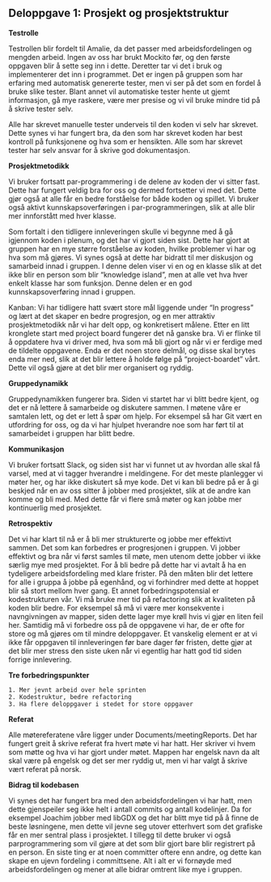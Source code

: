## Deloppgave 1: Prosjekt og prosjektstruktur
					
**Testrolle**

Testrollen blir fordelt til Amalie, da det passer med arbeidsfordelingen og mengden arbeid. Ingen av oss har brukt Mockito før, og den første oppgaven blir å sette seg inn i dette. Deretter tar vi det i bruk og implementerer det inn i programmet. Det er ingen på gruppen som har erfaring med automatisk genererte tester, men vi ser på det som en fordel å bruke slike tester. Blant annet vil automatiske tester hente ut gjemt informasjon, gå mye raskere, være mer presise og vi vil bruke mindre tid på å skrive tester selv. 

Alle har skrevet manuelle tester underveis til den koden vi selv har skrevet. Dette synes vi har fungert bra, da den som har skrevet koden har best kontroll på funksjonene og hva som er hensikten. Alle som har skrevet tester har selv ansvar for å skrive god dokumentasjon.


**Prosjektmetodikk**

Vi bruker fortsatt par-programmering i de delene av koden der vi sitter fast. Dette har fungert veldig bra for oss og dermed fortsetter vi med det. Dette gjør også at alle får en bedre forståelse for både koden og spillet. Vi bruker også aktivt kunnskapsoverføringen i par-programmeringen, slik at alle blir mer innforstått med hver klasse.

Som fortalt i den tidligere innleveringen skulle vi begynne med å gå igjennom koden i plenum, og det har vi gjort siden sist. Dette har gjort at gruppen har en mye større forståelse av koden, hvilke problemer vi har og hva som må gjøres. Vi synes også at dette har bidratt til mer diskusjon og samarbeid innad i gruppen. I denne delen viser vi en og en klasse slik at det ikke blir en person som blir “knowledge island”, men at alle vet hva hver enkelt klasse har som funksjon. Denne delen er en god kunnskapsoverføring innad i gruppen.

Kanban: Vi har tidligere hatt svært store mål liggende under “In progress” og lært at det skaper en bedre progresjon, og en mer attraktiv prosjektmetodikk når vi har delt opp, og konkretisert målene. Etter en litt kronglete start med project board fungerer det nå ganske bra. Vi er flinke til å oppdatere hva vi driver med, hva som må bli gjort og når vi er ferdige med de tildelte oppgavene. Enda er det noen store delmål, og disse skal brytes enda mer ned, slik at det blir lettere å holde følge på “project-boardet” vårt. Dette vil også gjøre at det blir mer organisert og ryddig.


**Gruppedynamikk**

Gruppedynamikken fungerer bra. Siden vi startet har vi blitt bedre kjent, og det er nå lettere å samarbeide og diskutere sammen. I møtene våre er samtalen lett, og det er lett å spør om hjelp. For eksempel så har Git vært en utfordring for oss, og da vi har hjulpet hverandre noe som har ført til at samarbeidet i gruppen har blitt bedre.


**Kommunikasjon**

Vi bruker fortsatt Slack, og siden sist har vi funnet ut av hvordan alle skal få varsel, med at vi tagger hverandre i meldingene. For det meste planlegger vi møter her, og har ikke diskutert så mye kode. Det vi kan bli bedre på er å gi beskjed når en av oss sitter å jobber med prosjektet, slik at de andre kan komme og bli med. Med dette får vi flere små møter og kan jobbe mer kontinuerlig med prosjektet.


**Retrospektiv**

Det vi har klart til nå er å bli mer strukturerte og jobbe mer effektivt sammen. 
Det som kan forbedres er progresjonen i gruppen. Vi jobber effektivt og bra når vi først samles til møte, men utenom dette jobber vi ikke særlig mye med prosjektet. For å bli bedre på dette har vi avtalt å ha en tydeligere arbeidsfordeling med klare frister. På den måten blir det lettere for alle i gruppa å jobbe på egenhånd, og vi forhindrer med dette at hoppet blir så stort mellom hver gang.
Et annet forbedringspotensial er kodestrukturen vår. Vi må bruke mer tid på refactoring slik at kvaliteten på koden blir bedre. For eksempel så må vi være mer konsekvente i navngivningen av mapper, siden dette lager mye krøll hvis vi gjør en liten feil her. Samtidig må vi forbedre oss på de oppgavene vi har, de er ofte for store og må gjøres om til mindre deloppgaver.
Et vanskelig element er at vi ikke får oppgaven til innleveringen før bare dager før fristen, dette gjør at det blir mer stress den siste uken når vi egentlig har hatt god tid siden forrige innlevering.


**Tre forbedringspunkter**

	1. Mer jevnt arbeid over hele sprinten
	2. Kodestruktur, bedre refactoring
	3. Ha flere deloppgaver i stedet for store oppgaver



**Referat**

Alle møtereferatene våre ligger under Documents/meetingReports. Det har fungert greit å skrive referat fra hvert møte vi har hatt. Her skriver vi hvem som møtte og hva vi har gjort under møtet. Mappen har engelsk navn da alt skal være på engelsk og det ser mer ryddig ut, men vi har valgt å skrive vært referat på norsk.


**Bidrag til kodebasen**

Vi synes det har fungert bra med den arbeidsfordelingen vi har hatt, men dette gjenspeiler seg ikke helt i antall commits og antall kodelinjer. Da for eksempel Joachim jobber med libGDX og det har blitt mye tid på å finne de beste løsningene, men dette vil jevne seg utover etterhvert som det grafiske får en mer sentral plass i prosjektet.
I tillegg til dette bruker vi også parprogrammering som vil gjøre at det som blir gjort bare blir registrert på en person.
En siste ting er at noen committer oftere enn andre, og dette kan skape en ujevn fordeling i committsene. Alt i alt er vi fornøyde med arbeidsfordelingen og mener at alle bidrar omtrent like mye i gruppen.
